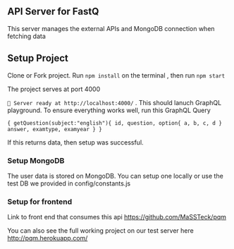 ## API Server for FastQ
This server manages the external APIs and MongoDB connection when fetching data

## Setup Project
Clone or Fork project. Run `npm install` on the terminal , then run `npm start`

The project serves at port 4000

`🚀 Server ready at http://localhost:4000/` . This should lanuch GraphQL playground. To ensure everything works  well, run this GraphQL Query 

`{
  getQuestion(subject:"english"){
    id,
    question,
    option{
      a,
      b,
      c,
      d
    }
    answer,
    examtype,
    examyear
  }
}`

If this returns data, then setup was successful.

### Setup MongoDB
The user data is stored on MongoDB. You can setup one locally or use the test DB we provided in config/constants.js

### Setup for frontend
Link to front end that consumes this api
https://github.com/MaSSTeck/pqm

You can also see the full working project on our test server here http://pqm.herokuapp.com/


